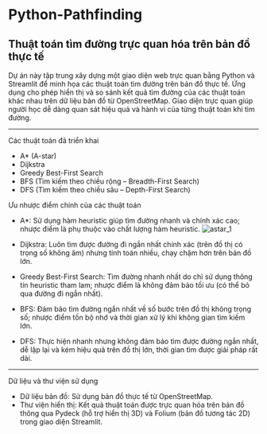 # Python-Pathfinding
Thuật toán tìm đường trực quan hóa trên bản đồ thực tế
-------------------------------------------------------
Dự án này tập trung xây dựng một giao diện web trực quan bằng Python và Streamlit để minh họa các thuật toán tìm đường trên bản đồ thực tế. Ứng dụng cho phép hiển thị và so sánh kết quả tìm đường của các thuật toán khác nhau trên dữ liệu bản đồ từ OpenStreetMap. Giao diện trực quan giúp người học dễ dàng quan sát hiệu quả và hành vi của từng thuật toán khi tìm đường.

-------------------------------------------------------
Các thuật toán đã triển khai
- A* (A-star)
- Dijkstra
- Greedy Best-First Search
- BFS (Tìm kiếm theo chiều rộng – Breadth-First Search)
- DFS (Tìm kiếm theo chiều sâu – Depth-First Search)

Ưu nhược điểm chính của các thuật toán
- A*: Sử dụng hàm heuristic giúp tìm đường nhanh và chính xác cao; nhược điểm là phụ thuộc vào chất lượng hàm heuristic.
  ![astar_1](https://github.com/user-attachments/assets/86432fae-02d8-42b2-a4f8-f0b88a697954)

- Dijkstra: Luôn tìm được đường đi ngắn nhất chính xác (trên đồ thị có trọng số không âm) nhưng tính toán nhiều, chạy chậm hơn trên bản đồ lớn.
- Greedy Best-First Search: Tìm đường nhanh nhất do chỉ sử dụng thông tin heuristic tham lam; nhược điểm là không đảm bảo tối ưu (có thể bỏ qua đường đi ngắn nhất).
- BFS: Đảm bảo tìm đường ngắn nhất về số bước trên đồ thị không trọng số; nhược điểm tốn bộ nhớ và thời gian xử lý khi không gian tìm kiếm lớn.
- DFS: Thực hiện nhanh nhưng không đảm bảo tìm được đường ngắn nhất, dễ lặp lại và kém hiệu quả trên đồ thị lớn, thời gian tìm được giải pháp rất dài.

-------------------------------------------------------
Dữ liệu và thư viện sử dụng
- Dữ liệu bản đồ: Sử dụng bản đồ thực tế từ OpenStreetMap.
- Thư viện hiển thị: Kết quả thuật toán được trực quan hóa trên bản đồ thông qua Pydeck (hỗ trợ hiển thị 3D) và Folium (bản đồ tương tác 2D) trong giao diện Streamlit.
